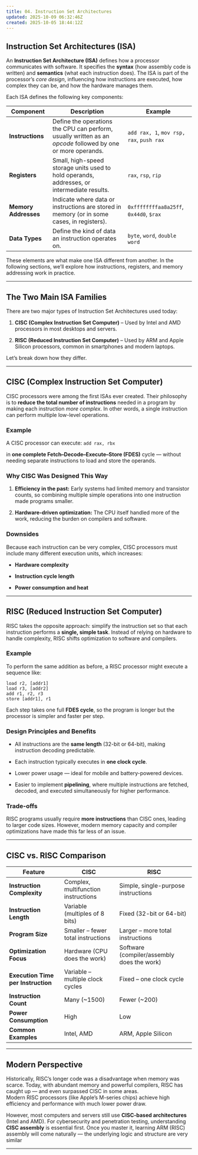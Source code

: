 ```yaml
---
title: 04. Instruction Set Architectures
updated: 2025-10-09 06:32:46Z
created: 2025-10-05 18:44:12Z
---
```


## Instruction Set Architectures (ISA)

An **Instruction Set Architecture (ISA)** defines how a processor communicates with software. It specifies the **syntax** (how assembly code is written) and **semantics** (what each instruction does). The ISA is part of the processor’s *core design*, influencing how instructions are executed, how complex they can be, and how the hardware manages them.

Each ISA defines the following key components:

| Component | Description | Example |
| --- | --- | --- |
| **Instructions** | Define the operations the CPU can perform, usually written as an *opcode* followed by one or more operands. | `add rax, 1`, `mov rsp, rax`, `push rax` |
| **Registers** | Small, high-speed storage units used to hold operands, addresses, or intermediate results. | `rax`, `rsp`, `rip` |
| **Memory Addresses** | Indicate where data or instructions are stored in memory (or in some cases, in registers). | `0xffffffffaa8a25ff`, `0x44d0`, `$rax` |
| **Data Types** | Define the kind of data an instruction operates on. | `byte`, `word`, `double word` |

These elements are what make one ISA different from another. In the following sections, we’ll explore how instructions, registers, and memory addressing work in practice.

* * *

## The Two Main ISA Families

There are two major types of Instruction Set Architectures used today:

1.  **CISC (Complex Instruction Set Computer)** – Used by Intel and AMD processors in most desktops and servers.
    
2.  **RISC (Reduced Instruction Set Computer)** – Used by ARM and Apple Silicon processors, common in smartphones and modern laptops.
    

Let’s break down how they differ.

* * *

## CISC (Complex Instruction Set Computer)

CISC processors were among the first ISAs ever created. Their philosophy is to **reduce the total number of instructions** needed in a program by making each instruction *more complex*. In other words, a single instruction can perform multiple low-level operations.

### Example

A CISC processor can execute: `add rax, rbx`

in **one complete Fetch–Decode–Execute–Store (FDES)** cycle — without needing separate instructions to load and store the operands.

### Why CISC Was Designed This Way

1.  **Efficiency in the past:** Early systems had limited memory and transistor counts, so combining multiple simple operations into one instruction made programs smaller.
    
2.  **Hardware-driven optimization:** The CPU itself handled more of the work, reducing the burden on compilers and software.
    

### Downsides

Because each instruction can be very complex, CISC processors must include many different execution units, which increases:

- **Hardware complexity**
    
- **Instruction cycle length**
    
- **Power consumption and heat**
    

* * *

## RISC (Reduced Instruction Set Computer)

RISC takes the opposite approach: simplify the instruction set so that each instruction performs a **single, simple task**. Instead of relying on hardware to handle complexity, RISC shifts optimization to software and compilers.

### Example

To perform the same addition as before, a RISC processor might execute a sequence like:

```
load r2, [addr1]
load r3, [addr2]
add r1, r2, r3
store [addr1], r1

```

Each step takes one full **FDES cycle**, so the program is longer but the processor is simpler and faster per step.

### Design Principles and Benefits

- All instructions are the **same length** (32-bit or 64-bit), making instruction decoding predictable.
    
- Each instruction typically executes in **one clock cycle**.
    
- Lower power usage — ideal for mobile and battery-powered devices.
    
- Easier to implement **pipelining**, where multiple instructions are fetched, decoded, and executed simultaneously for higher performance.
    

### Trade-offs

RISC programs usually require **more instructions** than CISC ones, leading to larger code sizes. However, modern memory capacity and compiler optimizations have made this far less of an issue.

* * *

## CISC vs. RISC Comparison

| Feature | **CISC** | **RISC** |
| --- | --- | --- |
| **Instruction Complexity** | Complex, multifunction instructions | Simple, single-purpose instructions |
| **Instruction Length** | Variable (multiples of 8 bits) | Fixed (32-bit or 64-bit) |
| **Program Size** | Smaller – fewer total instructions | Larger – more total instructions |
| **Optimization Focus** | Hardware (CPU does the work) | Software (compiler/assembly does the work) |
| **Execution Time per Instruction** | Variable – multiple clock cycles | Fixed – one clock cycle |
| **Instruction Count** | Many (~1500) | Fewer (~200) |
| **Power Consumption** | High | Low |
| **Common Examples** | Intel, AMD | ARM, Apple Silicon |

* * *

## Modern Perspective

Historically, RISC’s longer code was a disadvantage when memory was scarce. Today, with abundant memory and powerful compilers, RISC has caught up — and even surpassed CISC in some areas.  
Modern RISC processors (like Apple’s M-series chips) achieve high efficiency and performance with much lower power draw.

However, most computers and servers still use **CISC-based architectures** (Intel and AMD). For cybersecurity and penetration testing, understanding **CISC assembly** is essential first. Once you master it, learning ARM (RISC) assembly will come naturally — the underlying logic and structure are very similar

* * *

&nbsp;